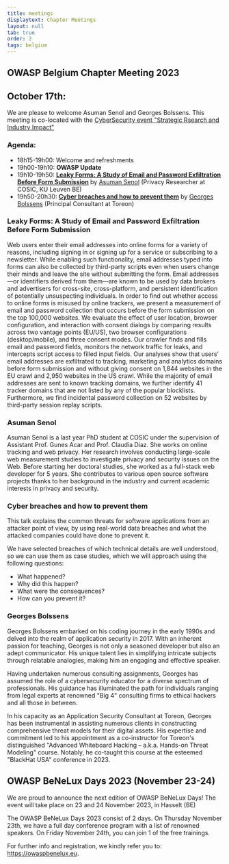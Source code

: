 ```yaml
---
title: meetings
displaytext: Chapter Meetings
layout: null
tab: true
order: 2
tags: belgium
---
```

## OWASP Belgium Chapter Meeting 2023

## October 17th:
We are please to welcome Asuman Senol and Georges Bolssens. 
This meeting is co-located with the [CyberSecurity event "Strategic Rsearch and Industry Impact"](https://cybersecurity-bites.be/cybersecurity-strategic-research-industry-impact-2nd-edition/)

### Agenda:
* 18h15-19h00: Welcome and refreshments
* 19h00-19h10: **OWASP Update**
* 19h10-19h50: **[Leaky Forms: A Study of Email and Password Exfiltration Before Form Submission](#leaky-forms-a-study-of-email-and-password-exfiltration-before-form-submission)** by [Asuman Senol](#asuman-senol) (Privacy Researcher at COSIC, KU Leuven BE)
* 19h50-20h30: **[Cyber breaches and how to prevent them](#cyber-breaches-and-how-to-prevent-them)** by [Georges Bolssens](#georges-bolssens) (Principal Consultant at Toreon) 

### Leaky Forms: A Study of Email and Password Exfiltration Before Form Submission 
Web users enter their email addresses into online forms for a variety of reasons, including signing in or signing up for a service or subscribing to a newsletter. While enabling such functionality, email addresses typed into forms can also be collected by third-party scripts even when users change their minds and leave the site without submitting the form. Email addresses—or identifiers derived from them—are known to be used by data brokers and advertisers for cross-site, cross-platform, and persistent identification of potentially unsuspecting individuals. In order to find out whether access to online forms is misused by online trackers, we present a measurement of email and password collection that occurs before the form submission on the top 100,000 websites. We evaluate the effect of user location, browser configuration, and interaction with consent dialogs by comparing results across two vantage points (EU/US), two browser configurations (desktop/mobile), and three consent modes. Our crawler finds and fills email and password fields, monitors the network traffic for leaks, and intercepts script access to filled input fields. Our analyses show that users’ email addresses are exfiltrated to tracking, marketing and analytics domains before form submission and without giving consent on 1,844 websites in the EU crawl and 2,950 websites in the US crawl. While the majority of email addresses are sent to known tracking domains, we further identify 41 tracker domains that are not listed by any of the popular blocklists. Furthermore, we find incidental password collection on 52 websites by third-party session replay scripts. 

### Asuman Senol
Asuman Senol is a last year PhD student at COSIC under the supervision of Assistant Prof. Gunes Acar and Prof. Claudia Diaz. She works on online tracking and web privacy. Her research involves conducting large-scale web measurement studies to investigate privacy and security issues on the Web. Before starting her doctoral studies, she worked as a full-stack web developer for 5 years. She contributes to various open source software projects thanks to her background in the industry and current academic interests in privacy and security.

### Cyber breaches and how to prevent them
 This talk explains the common threats for software applications from an attacker point of view, by using real-world data breaches and what the attacked companies could have done to prevent it.

We have selected breaches of which technical details are well understood, so we can use them as case studies, which we will approach using the following questions:
* What happened?
* Why did this happen?
* What were the consequences?
* How can you prevent it?

### Georges Bolssens
Georges Bolssens embarked on his coding journey in the early 1990s and delved into the realm of application security in 2017. With an inherent passion for teaching, Georges is not only a seasoned developer but also an adept communicator. His unique talent lies in simplifying intricate subjects through relatable analogies, making him an engaging and effective speaker.

Having undertaken numerous consulting assignments, Georges has assumed the role of a cybersecurity educator for a diverse spectrum of professionals. His guidance has illuminated the path for individuals ranging from legal experts at renowned "Big 4" consulting firms to ethical hackers and all those in between.

In his capacity as an Application Security Consultant at Toreon, Georges has been instrumental in assisting numerous clients in constructing comprehensive threat models for their digital assets. His expertise and commitment led to his appointment as a co-instructor for Toreon's distinguished "Advanced Whiteboard Hacking – a.k.a. Hands-on Threat Modeling" course. Notably, he co-taught this course at the esteemed "BlackHat USA" conference in 2023.


## OWASP BeNeLux Days 2023 (November 23-24)
We are proud to announce the next edition of OWASP BeNeLux Days! The event will take place on 23 and 24 November 2023, in Hasselt (BE)

The OWASP BeNeLux Days 2023 consist of 2 days. On Thursday November 23th, we have a full day conference program with a list of renowned speakers. On Friday November 24th, you can join 1 of the free trainings.

For further info and registration, we kindly refer you to: <https://owaspbenelux.eu>.
